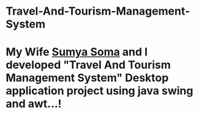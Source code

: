 # Travel-And-Tourism-Management-System
# My Wife [Sumya Soma](https://github.com/sumyasoma) and I developed "Travel And Tourism Management System" Desktop application project using java swing and awt...!
